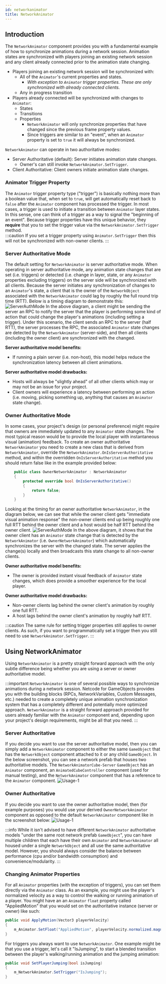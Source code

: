 ```yaml
---
id: networkanimator
title: NetworkAnimator
---
```

## Introduction
The `NetworkAnimator` component provides you with a fundamental example of how to synchronize animations during a network session.  Animation states are synchronized with players joining an existing network session and any client already connected prior to the animation state changing.
- Players joining an existing network session will be synchronized with:
    - All of the `Animator`'s current properties and states.
        - _With exception to `Animator` trigger properties.  These are only synchronized with already connected clients._
    - Any in progress transition
- Players already connected will be synchronized with changes to `Animator`:
    - States
    - Transitions
    - Properties
        - `NetworkAnimator` will only synchronize properties that have changed since the previous frame property values.
        - Since triggers are similar to an "event", when an `Animator` property is set to `true` it will always be synchronized.

`NetworkAnimator` can operate in two authoritative modes:
- Server Authoritative (default): Server initiates animation state changes.
    - Owner's can still invoke `NetworkAnimator.SetTrigger`.
- Client Authoritative: Client owners initiate animation state changes.

### Animator Trigger Property
The `Animator` trigger property type ("trigger") is basically nothing more than a boolean value that, when set to `true`, will get automatically reset back to `false` after the `Animator` component has processed the trigger. In most cases, a trigger is used to initiate a transition between `Animator` layer states. In this sense, one can think of a trigger as a way to signal the "beginning of an event". Because trigger properties have this unique behavior, they **require** that you to set the trigger value via the `NetworkAnimator.SetTrigger` method.  
:::caution
If you set a trigger property using `Animator.SetTrigger` then this will not be synchronized with non-owner clients.
:::

### Server Authoritative Mode
The default setting for `NetworkAnimator` is server authoritative mode.  When operating in server authoritative mode, any animation state changes that are set (i.e. triggers) or detected (i.e. change in layer, state, or any `Animator` properties excluding triggers) on the server side will be synchronized with all clients.  Because the server initiates any synchronization of changes to an `Animator`'s state, a client that is the owner of the `NetworkObject` associated with the `NetworkAnimator` could lag by roughly the full round trip time (RTT).  Below is a timing diagram to demonstrate this:
![ServerAuthMode](Images/NetworkAnimatorServerAuthTiming.png)
In the above diagram, a client might be sending the server an RPC to notify the server that the player is performing some kind of action that could change the player's animations (including setting a trigger). Under this scenario, the client sends an RPC to the server (half RTT), the server processes the RPC, the associated `Animator` state changes are detected by the `NetworkAnimator` (server-side), and then all clients (including the owner client) are synchronized with the changed.  

**Server authoritative model benefits:**
- If running a plain server (i.e. non-host), this model helps reduce the synchronization latency between all client animations.

**Server authoritative model drawbacks:**
- Hosts will always be "slightly ahead" of all other clients which may or may not be an issue for your project.
- Client owners will experience a latency between performing an action (i.e. moving, picking something up, anything that causes an `Animator` state change).

### Owner Authoritative Mode
In some cases, your project's design (or personal preference) might require that owners are immediately updated to any `Animator` state changes.  The most typical reason would be to provide the local player with instantaneous visual (animation) feedback.  To create an owner authoritative `NetworkAnimator` you need to create a new class that is derived from `NetworkAnimator`, override the `NetworkAnimator.OnIsServerAuthoritative` method, and within the overridden `OnIsServerAuthoritative` method you should return false like in the example provided below:
```csharp
    public class OwnerNetworkAnimator : NetworkAnimator
    {
        protected override bool OnIsServerAuthoritative()
        {
            return false;
        }
    }
```
Looking at the timing for an owner authoritative `NetworkAnimator`, in the diagram below, we can see that while the owner client gets "immediate visual animation response" the non-owner clients end up being roughly one full RTT behind the owner client and a host would be half RTT behind the owner client.
![ServerAuthMode](Images/NetworkAnimatorOwnerAuthTiming.png)
In the above diagram, it shows that the owner client has an `Animator` state change that is detected by the `NetworkAnimator` (i.e. `OwnerNetworkAnimator`) which automatically synchronizes the server with the changed state.  The server applies the change(s) locally and then broadcasts this state change to all non-owner clients. 

**Owner authoritative model benefits:**
- The owner is provided instant visual feedback of `Animator` state changes, which does provide a smoother experience for the local player.

**Owner authoritative model drawbacks:**
- Non-owner clients lag behind the owner client's animation by roughly one full RTT.
- A host lags behind the owner client's animation by roughly half RTT.

:::caution
The same rule for setting trigger properties still applies to owner clients.  As such, if you want to programmatically set a trigger then you still need to use `NetworkAnimator.SetTrigger`.
:::

## Using NetworkAnimator
Using `NetworkAnimator` is a pretty straight forward approach with the only subtle difference being whether you are using a server or owner authoritative model.

:::important
`NetworkAnimator` is one of several possible ways to synchronize animations during a network session.  Netcode for GameObjects provides you with the building blocks (RPCs, NetworkVariables, Custom Messages, etc.) needed to create a completely unique animation synchronization system that has a completely different and potentially more optimized approach. `NetworkAnimator` is a straight forward approach provided for users already familiar with the `Animator` component and, depending upon your project's design requirements, might be all that you need.
:::

### Server Authoritative
If you decide you want to use the server authoritative model, then you can simply add a `NetworkAnimator` component to either the same `GameObject` that has the `NetworkObject` component attached to it or any child `GameObject`.  In the below screenshot, you can see a network prefab that houses two authoritative models.  The `NetworkAnimatorCube-Server` `GameObject` has an `Animator` component, an `AnimatedCubeController` component (used for manual testing), and the `NetworkAnimator` component that has a reference to the `Animator` component. 
![Usage-1](Images/NetworkAnimatorUsage-1.png)

### Owner Authoritative
If you decide you want to use the owner authoritative model, then (for example purposes) you would use your derived `OwnerNetworkAnimator` component as opposed to the default `NetworkAnimator` component like in the screenshot below:
![Usage-1](Images/NetworkAnimatorUsage-2.png)

:::info
While it isn't advised to have different `NetworkAnimator` authoritative models "under the same root network prefab `GameObject`", you can have multiple children that each have their own `Animator` and `NetworkAnimator` all housed under a single `NetworkObject` and all use the same authoritative model.  However, you should always consider the balance between performance (cpu and/or bandwidth consumption) and convenience/modularity.
:::

### Changing Animator Properties
For all `Animator` properties (with the exception of triggers), you can set them directly via the `Animator` class.  As an example, you might use the player's normalized velocity as a way to control the walking or running animation of a player.  You might have an an `Animator` `float` property called "AppliedMotion" that you would set on the authoritative instance (server or owner) like such:
```csharp
public void ApplyMotion(Vector3 playerVelocity)
{
    m_Animator.SetFloat("AppliedMotion", playerVelocity.normalized.magnitude);
}
```

For triggers you always want to use `NetworkAnimator`.  One example might be that you use a trigger, let's call it "IsJumping", to start a blended transition between the player's walking/running animation and the jumping animation:
```csharp
public void SetPlayerJumping(bool isJumping)
{
    m_NetworkAnimator.SetTrigger("IsJumping");
}
```



